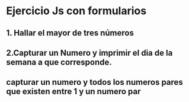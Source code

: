 # Ejercicio Js con formularios

## 1. Hallar el mayor de tres números

## 2.Capturar un Numero y imprimir el dia de la semana a que corresponde.

## capturar un numero y todos los numeros pares que existen entre 1 y un numero par